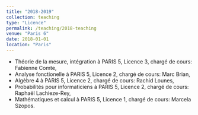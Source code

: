 ```yaml
---
title: "2018-2019"
collection: teaching
type: "Licence"
permalink: /teaching/2018-teaching
venue: "Paris 6"
date: 2018-01-01
location: "Paris"
---
```


- Théorie de la mesure, intégration à PARIS 5, Licence 3, chargé de cours: Fabienne Comte,
- Analyse fonctionelle à PARIS 5, Licence 2, chargé de cours: Marc Brian,
- Algèbre 4 à PARIS 5, Licence 2, chargé de cours: Rachid Lounes,
- Probabilités pour informaticiens à PARIS 5, Licence 2, chargé de cours: Raphaël Lachieze-Rey,
- Mathématiques et calcul à PARIS 5, Licence 1, chargé de cours: Marcela Szopos.
